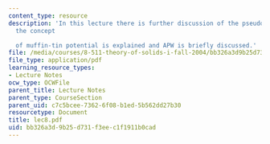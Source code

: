```yaml
---
content_type: resource
description: 'In this lecture there is further discussion of the pseudopotential and
  the concept

  of muffin-tin potential is explained and APW is briefly discussed.'
file: /media/courses/8-511-theory-of-solids-i-fall-2004/bb326a3d9b25d731f3eec1f1911b0cad_lec8.pdf
file_type: application/pdf
learning_resource_types:
- Lecture Notes
ocw_type: OCWFile
parent_title: Lecture Notes
parent_type: CourseSection
parent_uid: c7c5bcee-7362-6f08-b1ed-5b562dd27b30
resourcetype: Document
title: lec8.pdf
uid: bb326a3d-9b25-d731-f3ee-c1f1911b0cad
---
```

